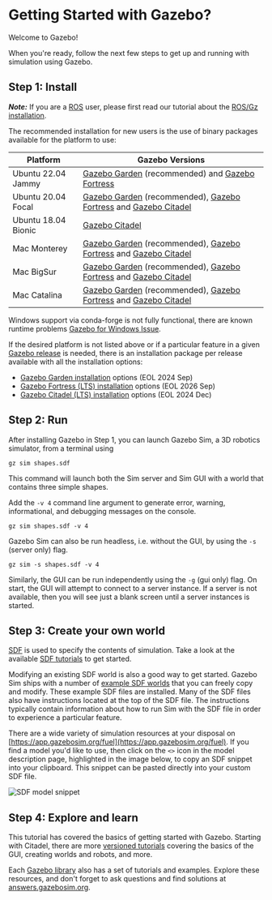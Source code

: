 # Getting Started with Gazebo?

Welcome to Gazebo!

When you're ready, follow the next few steps to get up and running with
simulation using Gazebo.

## Step 1: Install

***Note:*** If you are a [ROS](ros.org) user, please first read our tutorial about
the [ROS/Gz installation](./ros_installation.md).

The recommended installation for new users is the use of binary
packages available for the platform to use:

|Platform|Gazebo Versions|
|---|---|
| Ubuntu 22.04 Jammy | [Gazebo Garden](docs/garden/install_ubuntu) (recommended) and [Gazebo Fortress](docs/fortress/install_ubuntu)
| Ubuntu 20.04 Focal | [Gazebo Garden](docs/garden/install_ubuntu) (recommended), [Gazebo Fortress](docs/fortress/install_ubuntu) and [Gazebo Citadel](docs/citadel/install_ubuntu)
| Ubuntu 18.04 Bionic | [Gazebo Citadel](docs/citadel/install_ubuntu)
| Mac Monterey | [Gazebo Garden](docs/garden/install_osx) (recommended), [Gazebo Fortress](docs/fortress/install_osx) and [Gazebo Citadel](docs/citadel/install_osx)
| Mac BigSur | [Gazebo Garden](docs/garden/install_osx) (recommended), [Gazebo Fortress](docs/fortress/install_osx) and [Gazebo Citadel](docs/citadel/install_osx)
| Mac Catalina | [Gazebo Garden](docs/garden/install_osx) (recommended), [Gazebo Fortress](docs/fortress/install_osx) and [Gazebo Citadel](docs/citadel/install_osx)

Windows support via conda-forge is not fully functional, there are known runtime problems
[Gazebo for Windows Issue](https://github.com/gazebosim/gz-sim/issues/168).

If the desired platform is not listed above or if a particular feature in a
given [Gazebo release](https://gazebosim.org/docs/latest/releases) is needed,
there is an installation package per release available with all the
installation options:

* [Gazebo Garden installation](docs/garden/install) options (EOL 2024 Sep)
* [Gazebo Fortress (LTS) installation](docs/fortress/install) options (EOL 2026 Sep)
* [Gazebo Citadel (LTS) installation](docs/citadel/install) options (EOL 2024 Dec)

## Step 2: Run

After installing Gazebo in Step 1, you can launch Gazebo Sim, a 3D robotics
simulator, from a terminal using

```
gz sim shapes.sdf
```

This command will launch both the Sim server and Sim GUI with a world
that contains three simple shapes.

Add the `-v 4` command line argument to generate error, warning,
informational, and debugging messages on the console.

```
gz sim shapes.sdf -v 4
```

Gazebo Sim can also be run headless, i.e. without the GUI, by using the `-s` (server only) flag.

```
gz sim -s shapes.sdf -v 4
```

Similarly, the GUI can be run independently using the `-g` (gui only) flag.
On start, the GUI will attempt to connect to a server instance.
If a server is not available, then you will see just a blank screen until
a server instances is started.

## Step 3: Create your own world

[SDF](http://sdformat.org/) is used to specify the contents of simulation.
Take a look at the available [SDF tutorials](http://sdformat.org/tutorials)
to get started.

Modifying an existing SDF world is also a good way to get started. Gazebo
Sim ships with a number of [example SDF
worlds](https://github.com/gazebosim/gz-sim/blob/main/examples/worlds)
that you can freely copy and modify. These example SDF files are
installed. Many of the SDF files also have instructions located at the
top of the SDF file. The instructions typically contain information about how to
run Sim with the SDF file in order to experience a particular feature.

There are a wide variety of simulation resources at your disposal on
[https://app.gazebosim.org/fuel](https://app.gazebosim.org/fuel).
If you find a model you'd like to use, then click on the `<>` icon in the
model description page, highlighted in the image below, to copy an SDF
snippet into your clipboard. This snippet can be pasted directly into your
custom SDF file.

![SDF model snippet](images/model_snippet.png)


## Step 4: Explore and learn

This tutorial has covered the basics of getting started with Gazebo.
Starting with Citadel, there are more [versioned tutorials](/docs/citadel/tutorials)
covering the basics of the GUI, creating worlds and robots, and more.

Each [Gazebo library](/libs) also has a set of tutorials and
examples. Explore these resources, and don't forget to ask questions and
find solutions at [answers.gazebosim.org](http://answers.gazebosim.org).
